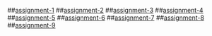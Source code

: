 ##[assignment-1](https://github.com/tharunsagar1/AIML-B4/blob/main/Assignment_1.ipynb)
##[assignment-2](https://github.com/tharunsagar1/AIML-B4/blob/main/Assignment_2.ipynb)
##[assignment-3](https://github.com/tharunsagar1/AIML-B4/blob/main/Assignment_3.ipynb)
##[assignment-4](https://github.com/tharunsagar1/AIML-B4/blob/main/Assignment_4.ipynb)
##[assignment-5](https://github.com/tharunsagar1/AIML-B4/blob/main/Assignment_5.ipynb)
##[assignment-6](https://github.com/tharunsagar1/AIML-B4/blob/main/Assignment_6.ipynb)
##[assignment-7](https://github.com/tharunsagar1/AIML-B4/blob/main/Assignment_7.ipynb)
##[assignment-8](https://github.com/tharunsagar1/AIML-B4/blob/main/Assignment_8.ipynb)
##[assignment-9](https://github.com/tharunsagar1/AIML-B4/blob/main/Assignment_9.ipynb)
